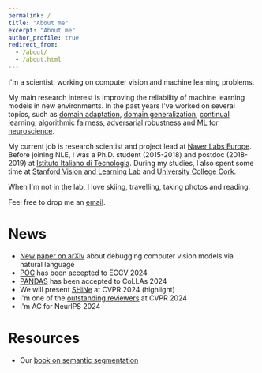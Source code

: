 ```yaml
---
permalink: /
title: "About me"
excerpt: "About me"
author_profile: true
redirect_from: 
  - /about/
  - /about.html
---
```


I'm a scientist, working on computer vision and machine learning problems.

My main research interest is improving the reliability of machine learning models in new environments. In the past years I've worked on several topics, such as 
[domain adaptation](https://openaccess.thecvf.com/content_cvpr_2018/papers/Volpi_Adversarial_Feature_Augmentation_CVPR_2018_paper.pdf), [domain generalization](https://proceedings.neurips.cc/paper_files/paper/2018/file/1d94108e907bb8311d8802b48fd54b4a-Paper.pdf),  [continual learning](https://openaccess.thecvf.com/content/CVPR2022/papers/Volpi_On_the_Road_to_Online_Adaptation_for_Semantic_Image_Segmentation_CVPR_2022_paper.pdf), [algorithmic fairness](https://openaccess.thecvf.com/content/CVPR2021W/LLID/papers/Ragonesi_Learning_Unbiased_Representations_via_Mutual_Information_Backpropagation_CVPRW_2021_paper.pdf), [adversarial robustness](https://proceedings.neurips.cc/paper_files/paper/2022/file/5434a6b40f8f65488e722bc33d796c8b-Paper-Conference.pdf) and [ML for neuroscience](https://www.nature.com/articles/s41598-020-73691-z).

My current job is research scientist and project lead at [Naver Labs Europe](https://europe.naverlabs.com/). Before joining NLE, I was a Ph.D. student (2015-2018) and postdoc (2018-2019) at [Istituto Italiano di Tecnologia](https://www.iit.it). During my studies, I also spent some time at [Stanford Vision and Learning Lab](http://svl.stanford.edu/) and [University College Cork](https://www.ucc.ie/en/).

When I'm not in the lab, I love skiing, travelling, taking photos and reading.

Feel free to drop me an [email](mailto:rvolpi@hey.com).

# News

- [New paper on arXiv](https://arxiv.org/abs/2408.04471) about debugging computer vision models via natural language
- [POC](https://github.com/naver/poc) has been accepted to ECCV 2024
- [PANDAS](https://github.com/naver/pandas) has been accepted to CoLLAs 2024
- We will present [SHiNe](https://github.com/naver/shine) at CVPR 2024 (highlight)
- I'm one of the [outstanding reviewers](https://x.com/CVPR/status/1793616950314369239) at CVPR 2024
- I'm AC for NeurIPS 2024

# Resources

- Our [book on semantic segmentation](https://github.com/ricvolpi/ricvolpi.github.io/blob/master/files/semantic_segmentation_two_decades_of_research.pdf)
